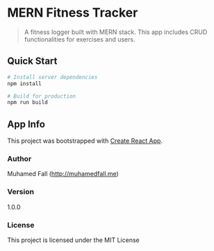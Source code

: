 # MERN Fitness Tracker
> A fitness logger built with MERN stack. This app includes CRUD functionalities for exercises and users.


## Quick Start
```bash
# Install server dependencies
npm install

# Build for production
npm run build
```

## App Info
This project was bootstrapped with [Create React App](https://github.com/facebook/create-react-app).

### Author
Muhamed Fall (http://muhamedfall.me)


### Version

1.0.0

### License

This project is licensed under the MIT License
